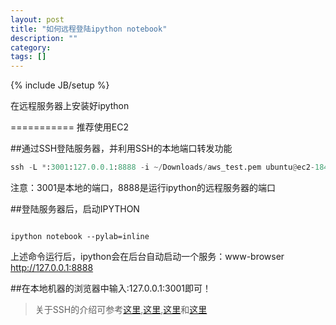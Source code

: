 ```yaml
---
layout: post
title: "如何远程登陆ipython notebook"
description: ""
category: 
tags: []
---
```

{% include JB/setup %}


在远程服务器上安装好ipython

===========
  推荐使用EC2

##通过SSH登陆服务器，并利用SSH的本地端口转发功能

```python
ssh -L *:3001:127.0.0.1:8888 -i ~/Downloads/aws_test.pem ubuntu@ec2-184-72-66-221.compute-1.amazonaws.com
```

注意：3001是本地的端口，8888是运行ipython的远程服务器的端口

##登陆服务器后，启动IPYTHON

~~~~~

ipython notebook --pylab=inline 

~~~~~

上述命令运行后，ipython会在后台自动启动一个服务：www-browser http://127.0.0.1:8888 

##在本地机器的浏览器中输入:127.0.0.1:3001即可！


>关于SSH的介绍可参考[这里](http://zh.wikipedia.org/wiki/SSH),[这里](http://www.ruanyifeng.com/blog/2011/12/ssh_remote_login.html),[这里](http://www.ruanyifeng.com/blog/2011/12/ssh_port_forwarding.html)和[这里](http://www.ibm.com/developerworks/cn/linux/l-cn-sshforward/)